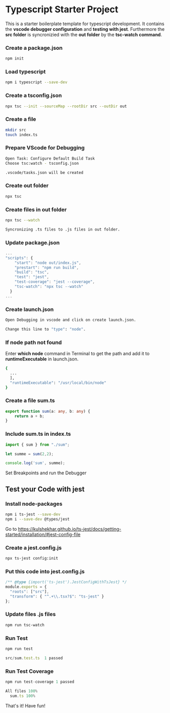 # Typescript Starter Project
This is a starter boilerplate template for typescript development. It contains the <strong>vscode debugger configuration</strong> and <strong>testing with jest</strong>. Furthermore the <strong>src folder</strong> is syncronizied with the <strong>out folder</strong> by the <strong>tsc-watch command</strong>.

### Create a package.json
```bash
npm init
```
### Load typescript
```bash
npm i typescript --save-dev
```
### Create a tsconfig.json
```bash
npx tsc --init --sourceMap --rootDir src --outDir out
```
### Create a file
```bash
mkdir src
touch index.ts
```
### Prepare VScode for Debugging
```bash
Open Task: Configure Default Build Task
Choose tsc:watch - tsconfig.json

.vscode/tasks.json will be created
```
### Create out folder
```bash
npx tsc
```
### Create files in out folder
```bash
npx tsc --watch

Syncronizing .ts files to .js files in out folder.
```
### Update package.json
```javascript
...
"scripts": {
    "start": "node out/index.js",
    "prestart": "npm run build",
    "build": "tsc",
    "test": "jest",
    "test-coverage": "jest --coverage",
    "tsc-watch": "npx tsc --watch"
  }
...
```
### Create launch.json
```bash
Open Debugging in vscode and click on create launch.json.

Change this line to "type": "node".
```
### If node path not found
Enter <strong>which node</strong> command in Terminal to get the path and add it to <strong>runtimeExecutable</strong> in launch.json.
```bash
{
  ...
  ],
  "runtimeExecutable": "/usr/local/bin/node"
}    
```
### Create a file sum.ts
```typescript
export function sum(a: any, b: any) {
    return a + b;
}
```
### Include sum.ts in index.ts
```typescript
import { sum } from "./sum";

let summe = sum(2,2);

console.log('sum', summe);
```

Set Breakpoints and run the Debugger

## Test your Code with jest

### Install node-packages
```bash
npm i ts-jest --save-dev
npm i --save-dev @types/jest
```

Go to https://kulshekhar.github.io/ts-jest/docs/getting-started/installation/#jest-config-file

### Create a jest.config.js
```bash
npx ts-jest config:init
```
### Put this code into jest.config.js
```typescript
/** @type {import('ts-jest').JestConfigWithTsJest} */
module.exports = {
  "roots": ["src"],
  "transform": { "^.+\\.tsx?$": "ts-jest" }
};
```
### Update files .js files
```bash
npm run tsc-watch
```
### Run Test
```typescript
npm run test

src/sum.test.ts  1 passed
```

### Run Test Coverage
```typescript
npm run test-coverage 1 passed

All files 100%
  sum.ts 100%
```

That's it! Have fun!
